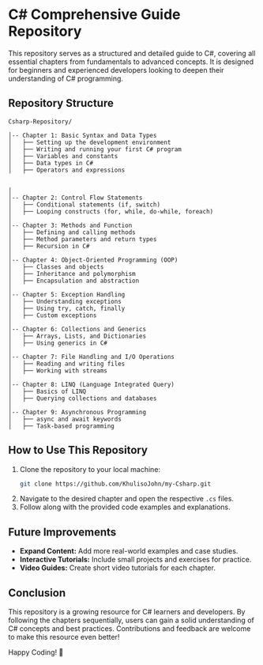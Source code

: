 # C# Comprehensive Guide Repository

This repository serves as a structured and detailed guide to C#, covering all essential chapters from fundamentals to advanced concepts. It is designed for beginners and experienced developers looking to deepen their understanding of C# programming.

## Repository Structure

```
Csharp-Repository/

│-- Chapter 1: Basic Syntax and Data Types
│   ├── Setting up the development environment
│   ├── Writing and running your first C# program
│   ├── Variables and constants
│   ├── Data types in C#
│   ├── Operators and expressions
   

│
│-- Chapter 2: Control Flow Statements
│   ├── Conditional statements (if, switch)
│   ├── Looping constructs (for, while, do-while, foreach)
│
│-- Chapter 3: Methods and Function
│   ├── Defining and calling methods
│   ├── Method parameters and return types
│   ├── Recursion in C#
│
│-- Chapter 4: Object-Oriented Programming (OOP)
│   ├── Classes and objects
│   ├── Inheritance and polymorphism
│   ├── Encapsulation and abstraction
│
│-- Chapter 5: Exception Handling
│   ├── Understanding exceptions
│   ├── Using try, catch, finally
│   ├── Custom exceptions
│
│-- Chapter 6: Collections and Generics
│   ├── Arrays, Lists, and Dictionaries
│   ├── Using generics in C#
│
│-- Chapter 7: File Handling and I/O Operations
│   ├── Reading and writing files
│   ├── Working with streams
│
│-- Chapter 8: LINQ (Language Integrated Query)
│   ├── Basics of LINQ
│   ├── Querying collections and databases
│
│-- Chapter 9: Asynchronous Programming
│   ├── async and await keywords
│   ├── Task-based programming

```

## How to Use This Repository

1. Clone the repository to your local machine:
   ```sh
   git clone https://github.com/KhulisoJohn/my-Csharp.git
   ```
2. Navigate to the desired chapter and open the respective `.cs` files.
3. Follow along with the provided code examples and explanations.

## Future Improvements

- **Expand Content:** Add more real-world examples and case studies.
- **Interactive Tutorials:** Include small projects and exercises for practice.
- **Video Guides:** Create short video tutorials for each chapter.

## Conclusion

This repository is a growing resource for C# learners and developers. By following the chapters sequentially, users can gain a solid understanding of C# concepts and best practices. Contributions and feedback are welcome to make this resource even better!

Happy Coding! 🚀
